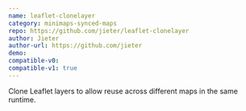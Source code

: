 ```yaml
---
name: leaflet-clonelayer
category: minimaps-synced-maps
repo: https://github.com/jieter/leaflet-clonelayer
author: Jieter
author-url: https://github.com/jieter
demo: 
compatible-v0:
compatible-v1: true
---
```


Clone Leaflet layers to allow reuse across different maps in the same runtime.
